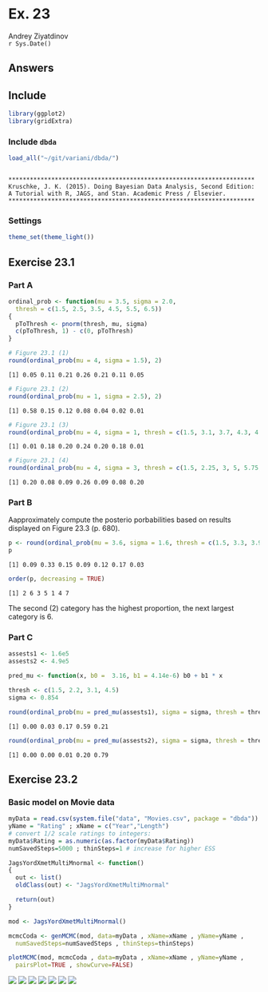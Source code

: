 # Ex. 23
Andrey Ziyatdinov  
`r Sys.Date()`  



## Answers

## Include 


```r
library(ggplot2)
library(gridExtra)
```

### Include `dbda`


```r
load_all("~/git/variani/dbda/")
```

```

*********************************************************************
Kruschke, J. K. (2015). Doing Bayesian Data Analysis, Second Edition:
A Tutorial with R, JAGS, and Stan. Academic Press / Elsevier.
*********************************************************************
```

### Settings


```r
theme_set(theme_light())
```

## Exercise 23.1

### Part A


```r
ordinal_prob <- function(mu = 3.5, sigma = 2.0,
  thresh = c(1.5, 2.5, 3.5, 4.5, 5.5, 6.5))
{
  pToThresh <- pnorm(thresh, mu, sigma)
  c(pToThresh, 1) - c(0, pToThresh)
}  

# Figure 23.1 (1)
round(ordinal_prob(mu = 4, sigma = 1.5), 2)
```

```
[1] 0.05 0.11 0.21 0.26 0.21 0.11 0.05
```

```r
# Figure 23.1 (2)
round(ordinal_prob(mu = 1, sigma = 2.5), 2)
```

```
[1] 0.58 0.15 0.12 0.08 0.04 0.02 0.01
```

```r
# Figure 23.1 (3)
round(ordinal_prob(mu = 4, sigma = 1, thresh = c(1.5, 3.1, 3.7, 4.3, 4.9, 6.5)), 2)
```

```
[1] 0.01 0.18 0.20 0.24 0.20 0.18 0.01
```

```r
# Figure 23.1 (4)
round(ordinal_prob(mu = 4, sigma = 3, thresh = c(1.5, 2.25, 3, 5, 5.75, 6.5)), 2)
```

```
[1] 0.20 0.08 0.09 0.26 0.09 0.08 0.20
```


### Part B

Aapproximately compute the posterio porbabilities based on results displayed on Figure 23.3 (p. 680).


```r
p <- round(ordinal_prob(mu = 3.6, sigma = 1.6, thresh = c(1.5, 3.3, 3.9, 4.3, 4.9, 6.5)), 2)
p
```

```
[1] 0.09 0.33 0.15 0.09 0.12 0.17 0.03
```

```r
order(p, decreasing = TRUE)
```

```
[1] 2 6 3 5 1 4 7
```

The second (2) category has the highest proportion, the next largest category is 6.

### Part C


```r
assests1 <- 1.6e5
assests2 <- 4.9e5

pred_mu <- function(x, b0 =  3.16, b1 = 4.14e-6) b0 + b1 * x

thresh <- c(1.5, 2.2, 3.1, 4.5)
sigma <- 0.854

round(ordinal_prob(mu = pred_mu(assests1), sigma = sigma, thresh = thresh), 2)
```

```
[1] 0.00 0.03 0.17 0.59 0.21
```

```r
round(ordinal_prob(mu = pred_mu(assests2), sigma = sigma, thresh = thresh), 2)
```

```
[1] 0.00 0.00 0.01 0.20 0.79
```


## Exercise 23.2 

### Basic model on Movie data


```r
myData = read.csv(system.file("data", "Movies.csv", package = "dbda"))
yName = "Rating" ; xName = c("Year","Length")
# convert 1/2 scale ratings to integers:
myData$Rating = as.numeric(as.factor(myData$Rating))
numSavedSteps=5000 ; thinSteps=1 # increase for higher ESS
```


```r
JagsYordXmetMultiMnormal <- function()
{
  out <- list()
  oldClass(out) <- "JagsYordXmetMultiMnormal"

  return(out)
}

mod <- JagsYordXmetMultiMnormal()
```


```r
mcmcCoda <- genMCMC(mod, data=myData , xName=xName , yName=yName , 
  numSavedSteps=numSavedSteps , thinSteps=thinSteps) 
```


```r
plotMCMC(mod, mcmcCoda , data=myData , xName=xName , yName=yName , 
  pairsPlot=TRUE , showCurve=FALSE)
```

![](figures-23/plot-1.png) ![](figures-23/plot-2.png) ![](figures-23/plot-3.png) ![](figures-23/plot-4.png) ![](figures-23/plot-5.png) ![](figures-23/plot-6.png) ![](figures-23/plot-7.png) 














